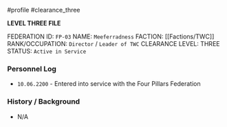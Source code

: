 #profile #clearance_three 

**LEVEL THREE FILE**

FEDERATION ID: `FP-03`
NAME: `Meeferradness`
FACTION: [[Factions/TWC]]
RANK/OCCUPATION: `Director` / `Leader of TWC`
CLEARANCE LEVEL: THREE
STATUS: `Active in Service`

### Personnel Log
- `10.06.2200` - Entered into service with the Four Pillars Federation

### History / Background
- N/A

